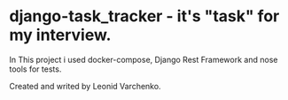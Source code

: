 # django-task_tracker - it's "task" for my interview.

In This project i used docker-compose, Django Rest Framework and nose tools for tests.

Created and writed by Leonid Varchenko.
